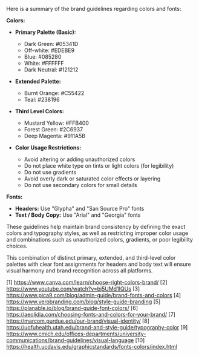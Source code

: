 Here is a summary of the brand guidelines  regarding colors and fonts:

**Colors:**

- **Primary Palette (Basic):**  
  - Dark Green: #05341D  
  - Off-white: #EDEBE9  
  - Blue: #085280  
  - White: #FFFFFF  
  - Dark Neutral: #121212  

- **Extended Palette:**  
  - Burnt Orange: #C55422  
  - Teal: #238196  

- **Third Level Colors:**  
  - Mustard Yellow: #FFB400  
  - Forest Green: #2C6937  
  - Deep Magenta: #911A5B  

- **Color Usage Restrictions:**  
  - Avoid altering or adding unauthorized colors  
  - Do not place white type on tints or light colors (for legibility)  
  - Do not use gradients  
  - Avoid overly dark or saturated color effects or layering  
  - Do not use secondary colors for small details  

**Fonts:**

- **Headers:** Use "Glypha" and "San Source Pro" fonts  
- **Text / Body Copy:** Use "Arial" and "Georgia" fonts  

These guidelines help maintain brand consistency by defining the exact colors and typography styles, as well as restricting improper color usage and combinations such as unauthorized colors, gradients, or poor legibility choices.

This combination of distinct primary, extended, and third-level color palettes with clear font assignments for headers and body text will ensure visual harmony and brand recognition across all platforms.

[1] https://www.canva.com/learn/choose-right-colors-brand/
[2] https://www.youtube.com/watch?v=bj5UMd1IQUs
[3] https://www.pica9.com/blog/admin-guide/brand-fonts-and-colors
[4] https://www.verobranding.com/blog/style-guide-branding
[5] https://planable.io/blog/brand-guide-font-colors/
[6] https://aeolidia.com/choosing-fonts-and-colors-for-your-brand/
[7] https://marcom.purdue.edu/our-brand/visual-identity/
[8] https://uofuhealth.utah.edu/brand-and-style-guide/typography-color
[9] https://www.cmich.edu/offices-departments/university-communications/brand-guidelines/visual-language
[10] https://health.ucdavis.edu/graphicstandards/fonts-colors/index.html
